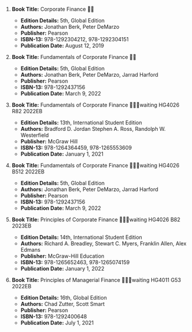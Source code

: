 1. **Book Title:** Corporate Finance 📒🚫
   - **Edition Details:** 5th, Global Edition
   - **Authors:** Jonathan Berk, Peter DeMarzo
   - **Publisher:** Pearson
   - **ISBN-13:** 978-1292304212, 978-1292304151
   - **Publication Date:** August 12, 2019

2. **Book Title:** Fundamentals of Corporate Finance 📒🔐
   - **Edition Details:** 5th, Global Edition
   - **Authors:** Jonathan Berk, Peter DeMarzo, Jarrad Harford
   - **Publisher:** Pearson
   - **ISBN-13:** 978-1292437156
   - **Publication Date:** March 9, 2022

3. **Book Title:** Fundamentals of Corporate Finance 📒🔐🚫waiting HG4026 R82 2022EB
   - **Edition Details:** 13th, International Student Edition
   - **Authors:** Bradford D. Jordan Stephen A. Ross, Randolph W. Westerfield
   - **Publisher:** McGraw Hill
   - **ISBN-13:** 978-1264364459, 978-1265553609
   - **Publication Date:** January 1, 2021

4. **Book Title:** Fundamentals of Corporate Finance 📒🔐🚫waiting HG4026 B512 2022EB
   - **Edition Details:** 5th, Global Edition
   - **Authors:** Jonathan Berk, Peter DeMarzo, Jarrad Harford
   - **Publisher:** Pearson
   - **ISBN-13:** 978-1292437156
   - **Publication Date:** March 9, 2022

5. **Book Title:** Principles of Corporate Finance 📒🔐🚫waiting HG4026 B82 2023EB
   - **Edition Details:** 14th, International Student Edition
   - **Authors:** Richard A. Breadley, Stewart C. Myers, Franklin Allen, Alex Edmans
   - **Publisher:** McGraw-Hill Education
   - **ISBN-13:** 978-1265652463, 978-1265074159 
   - **Publication Date:** January 1, 2022

6. **Book Title:** Principles of Managerial Finance 📒🔐🚫waiting HG4011 G53 2022EB
   - **Edition Details:** 16th, Global Edition
   - **Authors:** Chad Zutter, Scott Smart
   - **Publisher:** Pearson
   - **ISBN-13:** 978-1292400648
   - **Publication Date:** July 1, 2021
